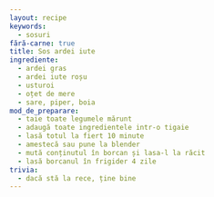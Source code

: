 ```yaml
---
layout: recipe
keywords:
  - sosuri
fără-carne: true
title: Sos ardei iute
ingrediente:
  - ardei gras
  - ardei iute roșu
  - usturoi
  - oțet de mere
  - sare, piper, boia
mod_de_preparare:
  - taie toate legumele mărunt
  - adaugă toate ingredientele intr-o tigaie
  - lasă totul la fiert 10 minute
  - amestecă sau pune la blender
  - mută conținutul în borcan și lasa-l la răcit
  - lasă borcanul în frigider 4 zile
trivia:
  - dacă stă la rece, ține bine
---
```

